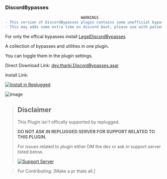 ### DiscordBypasses
```diff
                                  WARNINGS
- This version of DiscordBypasses plugin contains some unofficial bypasses. 
- This may adds some extra time on discord boot, please use with patience.
```
For only the offical bypasses install [LegalDiscordBypasses](https://github.com/Tharki-God/LegalDiscordBypasses)

A collection of bypasses and utilities in one plugin.

You can toggle them in the plugin settings.

Direct Download Link: [dev.tharki.DiscordBypasses.asar](https://github.com/Tharki-God/DiscordBypasses/releases/latest/download/dev.tharki.DiscordBypasses.asar)

Install Link:


[![Install in Replugged](https://img.shields.io/badge/-Install%20in%20Replugged-blue?style=for-the-badge&logo=none)](https://replugged.dev/install?identifier=Tharki-God/DiscordBypasses&source=github)

![image](https://tharki-god.github.io/files-random-host/bdpluginsassets/bypass.png)

> ## Disclaimer
>
> This Plugin isn't offically supported by replugged.
>
>**DO NOT ASK IN REPLUGGED SERVER FOR SUPPORT RELATED TO THIS PLUGIN.**
>
> For issues related to plugin either DM the dev or ask in support server listed below.
>
>
> [![Support Server](https://discordapp.com/api/guilds/919649417005506600/widget.png?style=banner3)](https://discord.gg/SgKSKyh9gY)





> For Contributing: [Make a pr thats all.]
